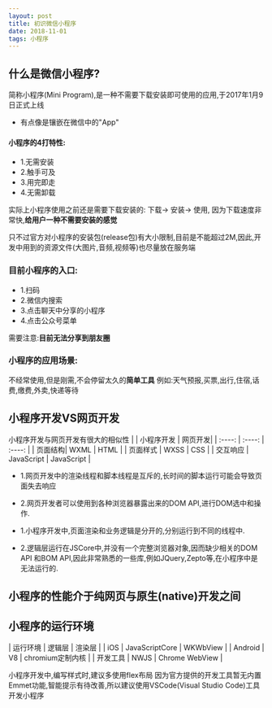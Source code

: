 ```yaml
---
layout: post
title: 初识微信小程序
date: 2018-11-01
tags: 小程序
---
```


## 什么是微信小程序?
简称小程序(Mini Program),是一种不需要下载安装即可使用的应用,于2017年1月9日正式上线
- 有点像是镶嵌在微信中的"App"

#### 小程序的4打特性:
- 1.无需安装
- 2.触手可及
- 3.用完即走
- 4.无需卸载

实际上小程序使用之前还是需要下载安装的: 下载-> 安装-> 使用, 因为下载速度非常快,**给用户一种不需要安装的感觉**

只不过官方对小程序的安装包(release包)有大小限制,目前是不能超过2M,因此,开发中用到的资源文件(大图片,音频,视频等)也尽量放在服务端

### 目前小程序的入口: 
- 1.扫码
- 2.微信内搜索
- 3.点击聊天中分享的小程序
- 4.点击公众号菜单

需要注意:**目前无法分享到朋友圈**

### 小程序的应用场景:
不经常使用,但是刚需,不会停留太久的**简单工具**
例如:天气预报,买票,出行,住宿,话费,缴费,外卖,快递等待


## 小程序开发VS网页开发
小程序开发与网页开发有很大的相似性
| | 小程序开发 | 网页开发|
| :----:  | :----: | :----: |
| 页面结构| WXML | HTML |
| 页面样式 | WXSS | CSS |
| 交互响应 | JavaScript | JavaScript |


- 1.网页开发中的渲染线程和脚本线程是互斥的,长时间的脚本运行可能会导致页面失去响应
- 2.网页开发者可以使用到各种浏览器暴露出来的DOM API,进行DOM选中和操作.

- 1.小程序开发中,页面渲染和业务逻辑是分开的,分别运行到不同的线程中.
- 2.逻辑层运行在JSCore中,并没有一个完整浏览器对象,因而缺少相关的DOM API 和BOM API,因此非常熟悉的一些库,例如JQuery,Zepto等,在小程序中是无法运行的.

## 小程序的性能介于纯网页与原生(native)开发之间

## 小程序的运行环境
| 运行环境 | 逻辑层 | 渲染层 |
| iOS | JavaScriptCore | WKWbView |
| Android | V8 | chromium定制内核 |
| 开发工具 | NWJS | Chrome WebView |


小程序开发中,编写样式时,建议多使用flex布局
因为官方提供的开发工具暂无内置Emmet功能,智能提示有待改善,所以建议使用VSCode(Visual Studio Code)工具开发小程序


